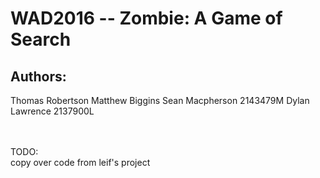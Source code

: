 # WAD2016  --  Zombie: A Game of Search

## Authors:
Thomas Robertson
Matthew Biggins
Sean Macpherson 2143479M
Dylan Lawrence 2137900L

<br /> <br />
TODO:<br />
copy over code from leif's project
